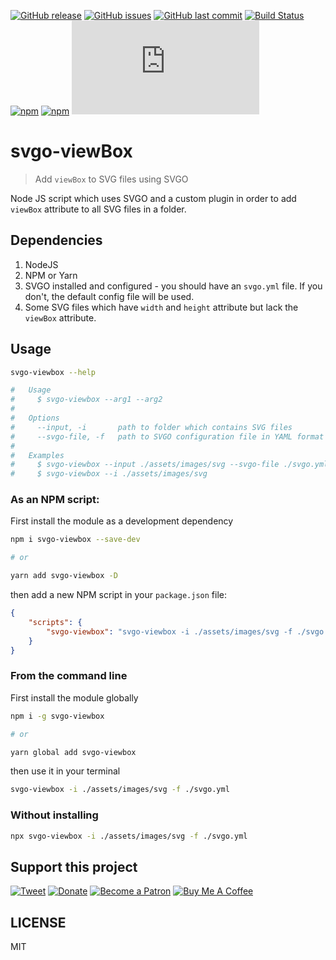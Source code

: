 [![GitHub release](https://img.shields.io/github/release/scriptex/svgo-viewbox.svg)](https://github.com/scriptex/svgo-viewbox/releases/latest)
[![GitHub issues](https://img.shields.io/github/issues/scriptex/svgo-viewbox.svg)](https://github.com/scriptex/svgo-viewbox/issues)
[![GitHub last commit](https://img.shields.io/github/last-commit/scriptex/svgo-viewbox.svg)](https://github.com/scriptex/svgo-viewbox/commits/master)
[![Build Status](https://travis-ci.com/scriptex/svgo-viewbox.svg?branch=master)](https://travis-ci.com/scriptex/svgo-viewbox)
[![npm](https://img.shields.io/npm/dt/svgo-viewbox.svg)](https://www.npmjs.com/package/svgo-viewbox)
[![npm](https://img.shields.io/npm/v/svgo-viewbox.svg)](https://www.npmjs.com/package/svgo-viewbox)
[![Analytics](https://ga-beacon.appspot.com/UA-83446952-1/github.com/scriptex/svgo-viewbox/README.md)](https://github.com/scriptex/svgo-viewbox/)

# svgo-viewBox

> Add `viewBox` to SVG files using SVGO

Node JS script which uses SVGO and a custom plugin in order to add `viewBox` attribute to all SVG files in a folder.

## Dependencies

1. NodeJS
2. NPM or Yarn
3. SVGO installed and configured - you should have an `svgo.yml` file. If you don't, the default config file will be used.
4. Some SVG files which have `width` and `height` attribute but lack the `viewBox` attribute.

## Usage

```sh
svgo-viewbox --help

#	Usage
#	  $ svgo-viewbox --arg1 --arg2
#
#	Options
#	  --input, -i		path to folder which contains SVG files
#	  --svgo-file, -f 	path to SVGO configuration file in YAML format
#
#	Examples
#	  $ svgo-viewbox --input ./assets/images/svg --svgo-file ./svgo.yml
#     $ svgo-viewbox --i ./assets/images/svg
```

### As an NPM script:

First install the module as a development dependency

```sh
npm i svgo-viewbox --save-dev

# or

yarn add svgo-viewbox -D
```

then add a new NPM script in your `package.json` file:

```json
{
	"scripts": {
		"svgo-viewbox": "svgo-viewbox -i ./assets/images/svg -f ./svgo.yml"
	}
}
```

### From the command line

First install the module globally

```sh
npm i -g svgo-viewbox

# or

yarn global add svgo-viewbox
```

then use it in your terminal

```sh
svgo-viewbox -i ./assets/images/svg -f ./svgo.yml
```

### Without installing

```sh
npx svgo-viewbox -i ./assets/images/svg -f ./svgo.yml
```

## Support this project

[![Tweet](https://img.shields.io/badge/Tweet-Share_this_repository-blue.svg?style=flat-square&logo=twitter&color=38A1F3)](https://twitter.com/intent/tweet?text=Checkout%20this%20awesome%20software%20project%3A&url=https%3A%2F%2Fgithub.com%2Fscriptex%2Fsvgo-viewbox&via=scriptexbg&hashtags=software%2Cgithub%2Ccode%2Cawesome)
[![Donate](https://img.shields.io/badge/Donate-Support_me_on_PayPal-blue.svg?style=flat-square&logo=paypal&color=222d65)](https://www.paypal.me/scriptex)
[![Become a Patron](https://img.shields.io/badge/Become_Patron-Support_me_on_Patreon-blue.svg?style=flat-square&logo=patreon&color=e64413)](https://www.patreon.com/atanas)
[![Buy Me A Coffee](https://img.shields.io/badge/Donate-Buy%20me%20a%20coffee-yellow.svg?logo=ko-fi)](https://ko-fi.com/scriptex)

## LICENSE

MIT
